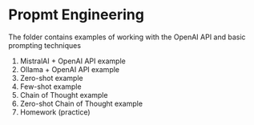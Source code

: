# Propmt Engineering
The folder contains examples of working with the OpenAI API and basic prompting techniques

1. MistralAI + OpenAI API example
2. Ollama + OpenAI API example 
3. Zero-shot example
4. Few-shot example
5. Chain of Thought example
6. Zero-shot Chain of Thought example
7. Homework (practice)